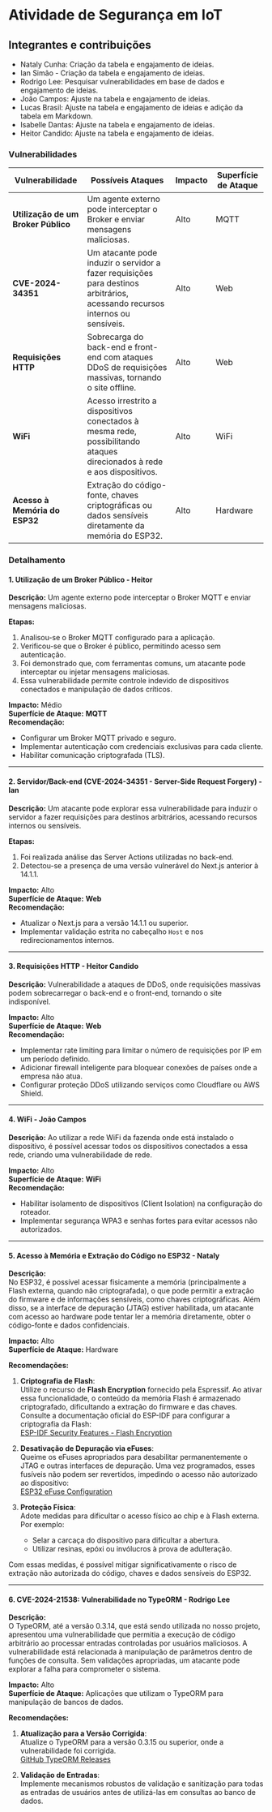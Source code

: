 # Atividade de Segurança em IoT

## Integrantes e contribuições
- Nataly Cunha: Criação da tabela e engajamento de ideias.
- Ian Simão - Criação da tabela e engajamento de ideias.
- Rodrigo Lee: Pesquisar vulnerabilidades em base de dados e engajamento de ideias.
- João Campos: Ajuste na tabela e engajamento de ideias.
- Lucas Brasil: Ajuste na tabela e engajamento de ideias e adição da tabela em Markdown.
- Isabelle Dantas: Ajuste na tabela e engajamento de ideias.
- Heitor Candido: Ajuste na tabela e engajamento de ideias.

### Vulnerabilidades

| **Vulnerabilidade**           | **Possíveis Ataques**                                                                                                          | **Impacto** | **Superfície de Ataque** |
|--------------------------------|-------------------------------------------------------------------------------------------------------------------------------|-------------|---------------------------|
| **Utilização de um Broker Público** | Um agente externo pode interceptar o Broker e enviar mensagens maliciosas.                                                   | Alto        | MQTT                      |
| **CVE-2024-34351**             | Um atacante pode induzir o servidor a fazer requisições para destinos arbitrários, acessando recursos internos ou sensíveis.   | Alto        | Web                       |
| **Requisições HTTP**           | Sobrecarga do back-end e front-end com ataques DDoS de requisições massivas, tornando o site offline.                          | Alto        | Web                       |
| **WiFi**                       | Acesso irrestrito a dispositivos conectados à mesma rede, possibilitando ataques direcionados à rede e aos dispositivos.       | Alto        | WiFi                      |
| **Acesso à Memória do ESP32**  | Extração do código-fonte, chaves criptográficas ou dados sensíveis diretamente da memória do ESP32.                            | Alto        | Hardware                  |

### Detalhamento

#### **1. Utilização de um Broker Público - Heitor**
**Descrição:** Um agente externo pode interceptar o Broker MQTT e enviar mensagens maliciosas.

**Etapas:**
1. Analisou-se o Broker MQTT configurado para a aplicação.
2. Verificou-se que o Broker é público, permitindo acesso sem autenticação.
3. Foi demonstrado que, com ferramentas comuns, um atacante pode interceptar ou injetar mensagens maliciosas.
4. Essa vulnerabilidade permite controle indevido de dispositivos conectados e manipulação de dados críticos.

**Impacto:** Médio  
**Superfície de Ataque:** **MQTT**  
**Recomendação:**
- Configurar um Broker MQTT privado e seguro.
- Implementar autenticação com credenciais exclusivas para cada cliente.
- Habilitar comunicação criptografada (TLS).

---

#### **2. Servidor/Back-end (CVE-2024-34351 - Server-Side Request Forgery) - Ian**  
**Descrição:** Um atacante pode explorar essa vulnerabilidade para induzir o servidor a fazer requisições para destinos arbitrários, acessando recursos internos ou sensíveis.

**Etapas:**
1. Foi realizada análise das Server Actions utilizadas no back-end.
2. Detectou-se a presença de uma versão vulnerável do Next.js anterior à 14.1.1.

**Impacto:** Alto  
**Superfície de Ataque:** **Web**  
**Recomendação:**
- Atualizar o Next.js para a versão 14.1.1 ou superior.
- Implementar validação estrita no cabeçalho `Host` e nos redirecionamentos internos.

---

#### **3. Requisições HTTP - Heitor Candido**
**Descrição:** Vulnerabilidade a ataques de DDoS, onde requisições massivas podem sobrecarregar o back-end e o front-end, tornando o site indisponível.

**Impacto:** Alto  
**Superfície de Ataque:** **Web**  
**Recomendação:**
- Implementar rate limiting para limitar o número de requisições por IP em um período definido.
- Adicionar firewall inteligente para bloquear conexões de países onde a empresa não atua.
- Configurar proteção DDoS utilizando serviços como Cloudflare ou AWS Shield.

---

#### **4. WiFi - João Campos**
**Descrição:** Ao utilizar a rede WiFi da fazenda onde está instalado o dispositivo, é possível acessar todos os dispositivos conectados a essa rede, criando uma vulnerabilidade de rede.

**Impacto:** Alto  
**Superfície de Ataque:** **WiFi**  
**Recomendação:**
- Habilitar isolamento de dispositivos (Client Isolation) na configuração do roteador.
- Implementar segurança WPA3 e senhas fortes para evitar acessos não autorizados.

---

#### **5. Acesso à Memória e Extração do Código no ESP32 - Nataly**

**Descrição:**  
No ESP32, é possível acessar fisicamente a memória (principalmente a Flash externa, quando não criptografada), o que pode permitir a extração do firmware e de informações sensíveis, como chaves criptográficas. Além disso, se a interface de depuração (JTAG) estiver habilitada, um atacante com acesso ao hardware pode tentar ler a memória diretamente, obter o código-fonte e dados confidenciais.

**Impacto:** Alto  
**Superfície de Ataque:** Hardware

**Recomendações:**

1. **Criptografia de Flash**:  
   Utilize o recurso de **Flash Encryption** fornecido pela Espressif. Ao ativar essa funcionalidade, o conteúdo da memória Flash é armazenado criptografado, dificultando a extração do firmware e das chaves. Consulte a documentação oficial do ESP-IDF para configurar a criptografia da Flash:  
   [ESP-IDF Security Features - Flash Encryption](https://docs.espressif.com/projects/esp-idf/en/latest/esp32/security/flash-encryption.html)

2. **Desativação de Depuração via eFuses**:  
   Queime os eFuses apropriados para desabilitar permanentemente o JTAG e outras interfaces de depuração. Uma vez programados, esses fusíveis não podem ser revertidos, impedindo o acesso não autorizado ao dispositivo:  
   [ESP32 eFuse Configuration](https://docs.espressif.com/projects/esp-idf/en/latest/esp32/security/secure-boot.html#efuse-configuration)

4. **Proteção Física**:  
   Adote medidas para dificultar o acesso físico ao chip e à Flash externa. Por exemplo:
   - Selar a carcaça do dispositivo para dificultar a abertura.
   - Utilizar resinas, epóxi ou invólucros à prova de adulteração.

Com essas medidas, é possível mitigar significativamente o risco de extração não autorizada do código, chaves e dados sensíveis do ESP32.

---

#### **6. CVE-2024-21538: Vulnerabilidade no TypeORM - Rodrigo Lee**

**Descrição:**  
O TypeORM, até a versão 0.3.14, que está sendo utilizada no nosso projeto, apresentou uma vulnerabilidade que permitia a execução de código arbitrário ao processar entradas controladas por usuários maliciosos. A vulnerabilidade está relacionada à manipulação de parâmetros dentro de funções de consulta. Sem validações apropriadas, um atacante pode explorar a falha para comprometer o sistema.

**Impacto:** Alto  
**Superfície de Ataque:** Aplicações que utilizam o TypeORM para manipulação de bancos de dados.

**Recomendações:**  

1. **Atualização para a Versão Corrigida**:  
   Atualize o TypeORM para a versão 0.3.15 ou superior, onde a vulnerabilidade foi corrigida.  
   [GitHub TypeORM Releases](https://github.com/typeorm/typeorm/releases)

2. **Validação de Entradas**:  
   Implemente mecanismos robustos de validação e sanitização para todas as entradas de usuários antes de utilizá-las em consultas ao banco de dados.
